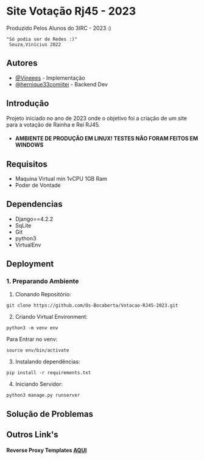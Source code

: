 
# Site Votação Rj45 - 2023

Produzido Pelos Alunos do 3IRC - 2023 :)
```
"Só podia ser de Redes :)"
 Souza,Vinícius 2022
```

## Autores

- [@Vineees](https://www.github.com/Vineees) - Implementação
- [@hernique33comiitei](https://github.com/hernique33comiitei) - Backend Dev


## Introdução

Projeto iniciado no ano de 2023 onde o objetivo foi a criação de um site para a votação de Rainha e Rei RJ45. 
- #### AMBIENTE DE PRODUÇÃO EM LINUX! TESTES NÃO FORAM FEITOS EM WINDOWS

## Requisitos

- Maquina Virtual min 1vCPU 1GB Ram
- Poder de Vontade

## Dependencias 
- Django==4.2.2
- SqLite
- Git
- python3
- VirtualEnv

## Deployment
### 1. Preparando Ambiente
1. Clonando Repositório:
```
git clone https://github.com/Os-Bocaberta/Votacao-RJ45-2023.git
```
2. Criando Virtual Environment:

```
python3 -m venv env
```
Para Entrar no venv:
```
source env/bin/activate
```

3. Instalando dependências:
```
pip install -r requirements.txt
```

4. Iniciando Servidor:

```
python3 manage.py runserver
```

## Solução de Problemas
## Outros Link's
#### Reverse Proxy Templates [AQUI](https://github.com/Vineees/Django-ReverseProxy)

